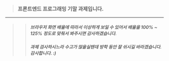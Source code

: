 > ### 프론트엔드 프로그래밍 기말 과제입니다. ###  
* * *  
>  > ##### 브라우저 화면 배율에 따라서 이상하게 보일 수 있어서 배율을  100% ~ 125% 정도로 맞춰서 봐주시면 감사하겠습니다. #####
>  > ##### 과제 검사하시느라 수고가 많을실텐데 방학 동안 잘 쉬시길 바라겠습니다. 감사합니다. :) ######
